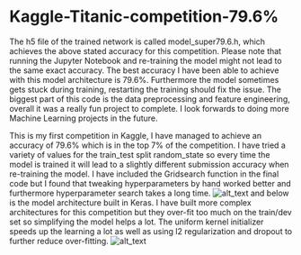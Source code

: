 # Kaggle-Titanic-competition-79.6%
The h5 file of the trained network is called model_super79.6.h, which achieves the above stated accuracy for this competition. Please note that running the Jupyter Notebook and re-training the model might not lead to the same exact accuracy. The best accuracy I have been able to achieve with this model architecture is 79.6%. Furthermore the model sometimes gets stuck during training, restarting the training should fix the issue. The biggest part of this code is the data preprocessing and feature engineering, overall it was a really fun project to complete. I look forwards to doing more Machine Learning projects in the future.

This is my first competition in Kaggle, I have managed to achieve an accuracy of 79.6% which is in the top 7% of the competition. I have tried a variety of values for the train_test split random_state so every time the model is trained it will lead to a slightly different submission accuracy when re-training the model. I have included the Gridsearch function in the final code but I found that tweaking hyperparameters by hand worked better and furthermore hyperparameter search takes a long time.
![alt_text](https://github.com/peterfazekas1999/Kaggle-Titanic-competition79.43/blob/master/79.6%20kaggle%20submission.png)
and below is the model architecture built in Keras. I have built more complex architectures for this competition but they over-fit too much on the train/dev set so simplifying the model helps a lot. The uniform kernel initializer speeds up the learning a lot as well as using l2 regularization and dropout to further reduce over-fitting.
![alt_text](https://github.com/peterfazekas1999/Kaggle-Titanic-competition79.43/blob/master/model%20architecture.png)

